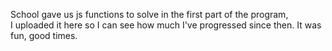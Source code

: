 School gave us js functions to solve in the first part of the program, <br />
I uploaded it here so I can see how much I've progressed since then. It was fun, good times.
